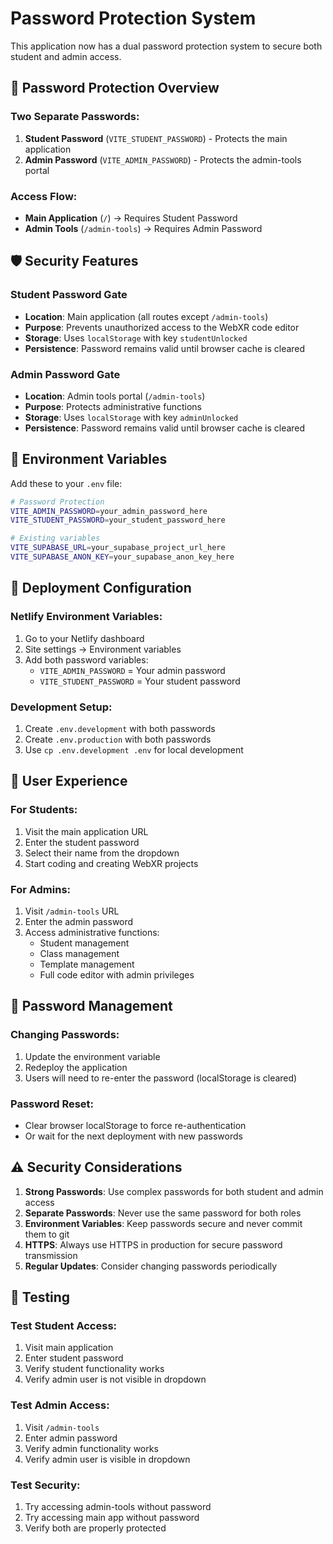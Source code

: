# Password Protection System

This application now has a dual password protection system to secure both student and admin access.

## 🔐 Password Protection Overview

### Two Separate Passwords:
1. **Student Password** (`VITE_STUDENT_PASSWORD`) - Protects the main application
2. **Admin Password** (`VITE_ADMIN_PASSWORD`) - Protects the admin-tools portal

### Access Flow:
- **Main Application** (`/`) → Requires Student Password
- **Admin Tools** (`/admin-tools`) → Requires Admin Password

## 🛡️ Security Features

### Student Password Gate
- **Location**: Main application (all routes except `/admin-tools`)
- **Purpose**: Prevents unauthorized access to the WebXR code editor
- **Storage**: Uses `localStorage` with key `studentUnlocked`
- **Persistence**: Password remains valid until browser cache is cleared

### Admin Password Gate
- **Location**: Admin tools portal (`/admin-tools`)
- **Purpose**: Protects administrative functions
- **Storage**: Uses `localStorage` with key `adminUnlocked`
- **Persistence**: Password remains valid until browser cache is cleared

## 🔧 Environment Variables

Add these to your `.env` file:

```bash
# Password Protection
VITE_ADMIN_PASSWORD=your_admin_password_here
VITE_STUDENT_PASSWORD=your_student_password_here

# Existing variables
VITE_SUPABASE_URL=your_supabase_project_url_here
VITE_SUPABASE_ANON_KEY=your_supabase_anon_key_here
```

## 🚀 Deployment Configuration

### Netlify Environment Variables:
1. Go to your Netlify dashboard
2. Site settings → Environment variables
3. Add both password variables:
   - `VITE_ADMIN_PASSWORD` = Your admin password
   - `VITE_STUDENT_PASSWORD` = Your student password

### Development Setup:
1. Create `.env.development` with both passwords
2. Create `.env.production` with both passwords
3. Use `cp .env.development .env` for local development

## 📱 User Experience

### For Students:
1. Visit the main application URL
2. Enter the student password
3. Select their name from the dropdown
4. Start coding and creating WebXR projects

### For Admins:
1. Visit `/admin-tools` URL
2. Enter the admin password
3. Access administrative functions:
   - Student management
   - Class management
   - Template management
   - Full code editor with admin privileges

## 🔄 Password Management

### Changing Passwords:
1. Update the environment variable
2. Redeploy the application
3. Users will need to re-enter the password (localStorage is cleared)

### Password Reset:
- Clear browser localStorage to force re-authentication
- Or wait for the next deployment with new passwords

## ⚠️ Security Considerations

1. **Strong Passwords**: Use complex passwords for both student and admin access
2. **Separate Passwords**: Never use the same password for both roles
3. **Environment Variables**: Keep passwords secure and never commit them to git
4. **HTTPS**: Always use HTTPS in production for secure password transmission
5. **Regular Updates**: Consider changing passwords periodically

## 🧪 Testing

### Test Student Access:
1. Visit main application
2. Enter student password
3. Verify student functionality works
4. Verify admin user is not visible in dropdown

### Test Admin Access:
1. Visit `/admin-tools`
2. Enter admin password
3. Verify admin functionality works
4. Verify admin user is visible in dropdown

### Test Security:
1. Try accessing admin-tools without password
2. Try accessing main app without password
3. Verify both are properly protected 